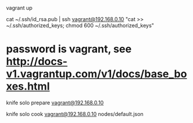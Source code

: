 vagrant up

cat ~/.ssh/id_rsa.pub | ssh vagrant@192.168.0.10 "cat >> ~/.ssh/authorized_keys; chmod 600 ~/.ssh/authorized_keys"
# password is vagrant, see http://docs-v1.vagrantup.com/v1/docs/base_boxes.html

knife solo prepare vagrant@192.168.0.10

knife solo cook vagrant@192.168.0.10 nodes/default.json
